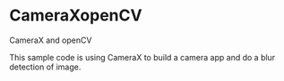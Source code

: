 # CameraXopenCV
CameraX and openCV

This sample code is using CameraX to build a camera app and do a blur detection of image.
